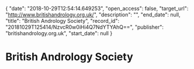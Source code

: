{
  "date": "2018-10-29T12:54:14.649253", 
  "open_access": false, 
  "target_url": "http://www.britishandrology.org.uk/", 
  "description": "", 
  "end_date": null, 
  "title": "British Andrology Society", 
  "record_id": "20181029T125414/NzvcR0w0iHi4Q7NdYTYAhQ==", 
  "publisher": "britishandrology.org.uk", 
  "start_date": null
}

# British Andrology Society

